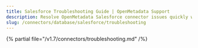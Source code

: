 ```yaml
---
title: Salesforce Troubleshooting Guide | OpenMetadata Support
description: Resolve OpenMetadata Salesforce connector issues quickly with our comprehensive troubleshooting guide. Fix common database connection problems and errors.
slug: /connectors/database/salesforce/troubleshooting
---
```


{% partial file="/v1.7/connectors/troubleshooting.md" /%}
